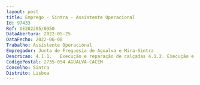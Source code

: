```yaml
--- 
layout: post
title: Emprego - Sintra - Assistente Operacional
Id: 97433
Ref: OE202205/0950
DataAbertura: 2022-05-25
DataFecho: 2022-06-08
Trabalho: Assistente Operacional
Empregador: Junta de Freguesia de Agualva e Mira-Sintra
Descricao: 4.1.1.	Execução e reparação de calçadas 4.1.2.	Execução e reparação de equipamentos públicos 4.1.3.	Experiência na área de construção civil, como pedreiro, ladrilhador e servente.4.1.4.	Condução de viaturas e operação de máquinas 4.1.5.	Recolha de resíduos urbanos, monos, verdes ou entulho depositado em redor de Ecopontos ou no espaço público, com o posterior depósito em local definido para o efeito.
CodigoPostal: 2735-054 AGUALVA-CACÉM
Concelho: Sintra
Distrito: Lisboa
--- 
```

